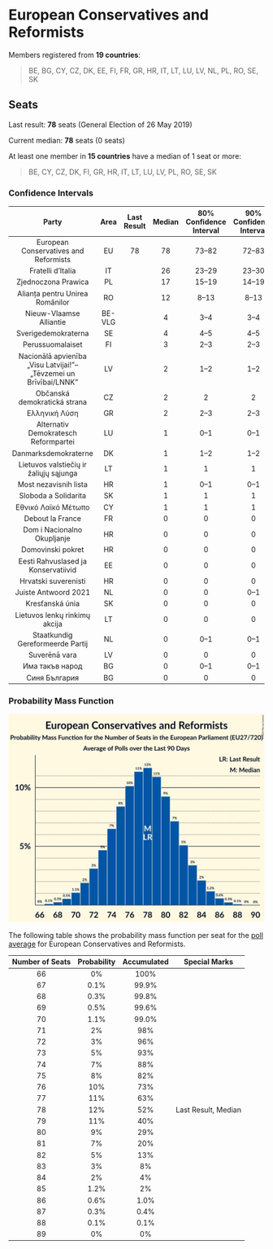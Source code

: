 # European Conservatives and Reformists

Members registered from **19 countries**:

> BE, BG, CY, CZ, DK, EE, FI, FR, GR, HR, IT, LT, LU, LV, NL, PL, RO, SE, SK

## Seats

Last result: **78** seats (General Election of 26 May 2019)

Current median: **78** seats (0 seats)

At least one member in **15 countries** have a median of 1 seat or more:

> BE, CY, CZ, DK, FI, GR, HR, IT, LT, LU, LV, PL, RO, SE, SK

### Confidence Intervals

| Party | Area | Last Result | Median | 80% Confidence Interval | 90% Confidence Interval | 95% Confidence Interval | 99% Confidence Interval |
|:-----:|:----:|:-----------:|:------:|:-----------------------:|:-----------------------:|:-----------------------:|:-----------------------:|
| European Conservatives and Reformists | EU | 78 | 78 | 73–82 | 72–83 | 71–84 | 69–86 |
| Fratelli d’Italia | IT | | 26 | 23–29 | 23–30 | 22–30 | 21–31 |
| Zjednoczona Prawica | PL | | 17 | 15–19 | 14–19 | 13–19 | 13–20 |
| Alianța pentru Unirea Românilor | RO | | 12 | 8–13 | 8–13 | 8–13 | 7–13 |
| Nieuw-Vlaamse Alliantie | BE-VLG | | 4 | 3–4 | 3–4 | 3–4 | 3–4 |
| Sverigedemokraterna | SE | | 4 | 4–5 | 4–5 | 4–5 | 4–5 |
| Perussuomalaiset | FI | | 3 | 2–3 | 2–3 | 2–3 | 2–3 |
| Nacionālā apvienība „Visu Latvijai!”–„Tēvzemei un Brīvībai/LNNK” | LV | | 2 | 1–2 | 1–2 | 1–2 | 1–2 |
| Občanská demokratická strana | CZ | | 2 | 2 | 2 | 1–3 | 1–3 |
| Ελληνική Λύση | GR | | 2 | 2–3 | 2–3 | 2–3 | 2–3 |
| Alternativ Demokratesch Reformpartei | LU | | 1 | 0–1 | 0–1 | 0–1 | 0–1 |
| Danmarksdemokraterne | DK | | 1 | 1–2 | 1–2 | 1–2 | 1–2 |
| Lietuvos valstiečių ir žaliųjų sąjunga | LT | | 1 | 1 | 1 | 1–2 | 1–2 |
| Most nezavisnih lista | HR | | 1 | 0–1 | 0–1 | 0–1 | 0–1 |
| Sloboda a Solidarita | SK | | 1 | 1 | 1 | 1 | 0–2 |
| Εθνικό Λαϊκό Μέτωπο | CY | | 1 | 1 | 1 | 1 | 1 |
| Debout la France | FR | | 0 | 0 | 0 | 0 | 0 |
| Dom i Nacionalno Okupljanje | HR | | 0 | 0 | 0 | 0 | 0 |
| Domovinski pokret | HR | | 0 | 0 | 0 | 0 | 0–1 |
| Eesti Rahvuslased ja Konservatiivid | EE | | 0 | 0 | 0 | 0 | 0 |
| Hrvatski suverenisti | HR | | 0 | 0 | 0 | 0 | 0 |
| Juiste Antwoord 2021 | NL | | 0 | 0 | 0–1 | 0–1 | 0–1 |
| Kresťanská únia | SK | | 0 | 0 | 0 | 0 | 0 |
| Lietuvos lenkų rinkimų akcija | LT | | 0 | 0 | 0 | 0 | 0 |
| Staatkundig Gereformeerde Partij | NL | | 0 | 0–1 | 0–1 | 0–1 | 0–1 |
| Suverēnā vara | LV | | 0 | 0 | 0 | 0 | 0–1 |
| Има такъв народ | BG | | 0 | 0–1 | 0–1 | 0–2 | 0–2 |
| Синя България | BG | | 0 | 0 | 0 | 0 | 0 |

### Probability Mass Function

![Graph with seats probability mass function not yet produced](average-2025-05-31-seats-pmf-europeanconservativesandreformists.png "Seats Probability Mass Function")

The following table shows the probability mass function per seat for the [poll average](average-2025-05-31.html) for European Conservatives and Reformists.

| Number of Seats | Probability | Accumulated | Special Marks |
|:---------------:|:-----------:|:-----------:|:-------------:|
| 66 | 0% | 100% |  |
| 67 | 0.1% | 99.9% |  |
| 68 | 0.3% | 99.8% |  |
| 69 | 0.5% | 99.6% |  |
| 70 | 1.1% | 99.0% |  |
| 71 | 2% | 98% |  |
| 72 | 3% | 96% |  |
| 73 | 5% | 93% |  |
| 74 | 7% | 88% |  |
| 75 | 8% | 82% |  |
| 76 | 10% | 73% |  |
| 77 | 11% | 63% |  |
| 78 | 12% | 52% | Last Result, Median |
| 79 | 11% | 40% |  |
| 80 | 9% | 29% |  |
| 81 | 7% | 20% |  |
| 82 | 5% | 13% |  |
| 83 | 3% | 8% |  |
| 84 | 2% | 4% |  |
| 85 | 1.2% | 2% |  |
| 86 | 0.6% | 1.0% |  |
| 87 | 0.3% | 0.4% |  |
| 88 | 0.1% | 0.1% |  |
| 89 | 0% | 0% |  |


